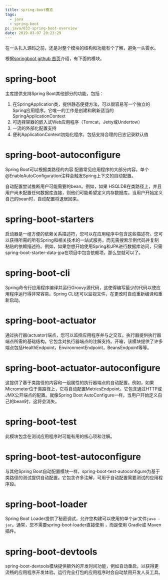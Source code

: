 ```yaml
---
title: spring-boot概览
tags:
  - java
  - spring-boot
p: java/033-spring-boot-overview
date: 2019-03-07 20:23:29
---
```


在一头扎入源码之前，还是对整个模块的结构和功能有个了解，避免一头雾水。

根据[springboot github 首页](https://github.com/spring-projects/spring-boot)介绍，有下面的模块。

# spring-boot

主库提供支持Spring Boot其他部分的功能，包括：

1. 在SpringApplication类，提供静态便捷方法，可以很容易写一个独立的Spring应用程序。它唯一的工作是创建和刷新适当的SpringApplicationContext
2. 可选择容器的嵌入式Web应用程序（Tomcat，Jetty或Undertow）
3. 一流的外部化配置支持
4. 便利ApplicationContext初始化程序，包括支持合理的日志记录默认值

# spring-boot-autoconfigure
Spring Boot可以根据类路径的内容 配置常见应用程序的大部分内容。单个@EnableAutoConfiguration注释会触发Spring上下文的自动配置。

自动配置尝试推断用户可能需要的bean。例如，如果 HSQLDB在类路径上，并且用户尚未配置任何数据库连接，则他们可能希望定义内存数据库。当用户开始定义自己的bean时，自动配置将退居回来。

# spring-boot-starters
启动器是一组方便的依赖关系描述符，您可以在应用程序中包含这些描述符。您可以获得所需的所有Spring和相关技术的一站式服务，而无需搜索示例代码并复制粘贴的依赖描述符。例如，如果您想开始使用Spring和JPA进行数据库访问，只需spring-boot-starter-data-jpa在项目中包含依赖项，那么您就可以了。

# spring-boot-cli
Spring命令行应用程序编译并运行Groovy源代码，这使得编写最少的代码以使应用程序运行得非常容易。Spring CLI还可以监视文件，在更改时自动重新编译和重新启动。

# spring-boot-actuator
通过执行器(actuator)端点，您可以监控应用程序并与之交互。执行器提供执行器端点所需的基础结构。它包含对执行器端点的注解支持。开箱，该模块提供了许多端点包括HealthEndpoint，EnvironmentEndpoint，BeansEndpoint等等。

# spring-boot-actuator-autoconfigure
这提供了基于类路径的内容和一组属性的执行器端点的自动配置。例如，如果Micrometer位于类路径上，它将自动配置MetricsEndpoint。它包含通过HTTP或JMX公开端点的配置。就像Spring Boot AutoConfigure一样，当用户开始定义自己的bean时，这将会消失。

# spring-boot-test
此模块包含在测试应用程序时可能有用的核心项和注解。

# spring-boot-test-autoconfigure
与其他Spring Boot自动配置模块一样，spring-boot-test-autoconfigure为基于类路径的测试提供自动配置。它包含许多注解，可用于自动配置需要测试的应用程序段。

# spring-boot-loader
Spring Boot Loader提供了秘密调试，允许您构建可以使用的单个jar文件`java -jar`。通常，您不需要spring-boot-loader直接使用 ，而是使用 Gradle或 Maven插件。

# spring-boot-devtools
spring-boot-devtools模块提供额外的开发时间功能，例如自动重启，以获得更流畅的应用程序开发体验。运行完全打包的应用程序时会自动禁用开发人员工具。

